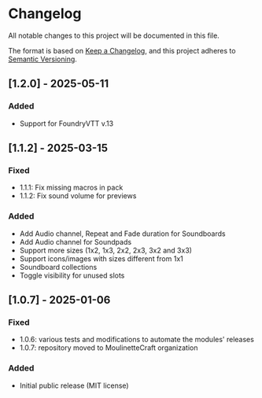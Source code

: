 # Changelog
All notable changes to this project will be documented in this file.

The format is based on [Keep a Changelog](https://keepachangelog.com/en/1.0.0/),
and this project adheres to [Semantic Versioning](https://semver.org/spec/v2.0.0.html).

## [1.2.0] - 2025-05-11
### Added
- Support for FoundryVTT v.13

## [1.1.2] - 2025-03-15
### Fixed
- 1.1.1: Fix missing macros in pack
- 1.1.2: Fix sound volume for previews
### Added
- Add Audio channel, Repeat and Fade duration for Soundboards
- Add Audio channel for Soundpads
- Support more sizes (1x2, 1x3, 2x2, 2x3, 3x2 and 3x3)
- Support icons/images with sizes different from 1x1
- Soundboard collections
- Toggle visibility for unused slots

## [1.0.7] - 2025-01-06
### Fixed
- 1.0.6: various tests and modifications to automate the modules' releases
- 1.0.7: repository moved to MoulinetteCraft organization
### Added
- Initial public release (MIT license)
